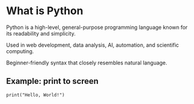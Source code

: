 # What is Python

Python is a high-level, general-purpose programming language known for its readability and simplicity.

Used in web development, data analysis, AI, automation, and scientific computing.

Beginner-friendly syntax that closely resembles natural language.

## Example: print to screen
    print("Hello, World!")
